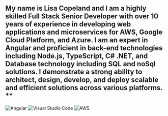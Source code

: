 ## My name is Lisa Copeland and I am a highly skilled Full Stack Senior Developer with over 10 years of experience in developing web applications and microservices for AWS, Google Cloud Platform, and Azure. I am an expert in Angular and proficient in back-end technologies including Node.js, TypeScript, C# .NET, and Database technology including SQL and noSql solutions. I demonstrate a strong ability to architect, design, develop, and deploy scalable and efficient solutions across various platforms. **

![Angular](https://img.shields.io/badge/angular-%23DD0031.svg?style=for-the-badge&logo=angular&logoColor=white)
![Visual Studio Code](https://img.shields.io/badge/Visual%20Studio%20Code-0078d7.svg?style=for-the-badge&logo=visual-studio-code&logoColor=white)
![AWS](https://img.shields.io/badge/AWS-%23FF9900.svg?style=for-the-badge&logo=amazon-aws&logoColor=white)
<!--
**lisacopeland/lisacopeland** is a ✨ _special_ ✨ repository because its `README.md` (this file) appears on your GitHub profile.

Here are some ideas to get you started:

- 🔭 I’m currently working on ...
- 🌱 I’m currently learning ...
- 👯 I’m looking to collaborate on ...
- 🤔 I’m looking for help with ...
- 💬 Ask me about ...
- 📫 How to reach me: ...
- 😄 Pronouns: ...
- ⚡ Fun fact: ...
-->
